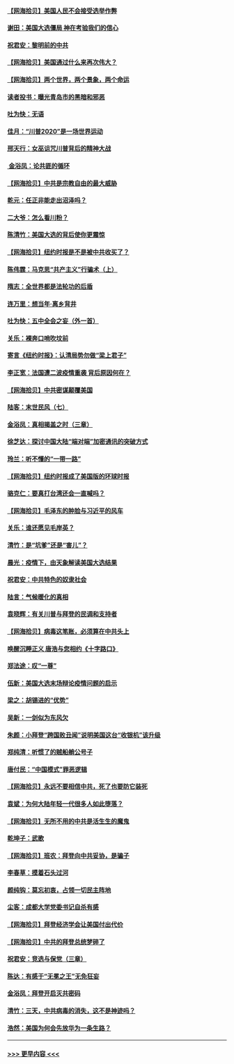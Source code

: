 #### [【网海拾贝】美国人民不会接受选举作弊](../pages/nsc993/n12528850.md?t=11071202) 
#### [谢田：美国大选僵局 神在考验我们的信心](../pages/nsc993/n12527932.md?t=11071202) 
#### [祝君安：黎明前的中共](../pages/nsc993/n12524071.md?t=11071202) 
#### [【网海拾贝】美国通过什么来再次伟大？](../pages/nsc993/n12523844.md?t=11071202) 
#### [【网海拾贝】两个世界，两个景象，两个命运](../pages/nsc993/n12521419.md?t=11071202) 
#### [读者投书：曝光青岛市的黑暗和邪恶](../pages/nsc993/n12520988.md?t=11071202) 
#### [吐为快：无语](../pages/nsc993/n12518588.md?t=11071202) 
#### [佳月：“川普2020”是一场世界运动](../pages/nsc993/n12518581.md?t=11071202) 
#### [邢天行：女巫诅咒川普背后的精神大战](../pages/nsc993/n12517257.md?t=11071202) 
#### [ 金浴凤：论共匪的循环](../pages/nsc993/n12517133.md?t=11071202) 
#### [【网海拾贝】中共是宗教自由的最大威胁](../pages/nsc993/n12516879.md?t=11071202) 
#### [乾元：任正非能走出沼泽吗？](../pages/nsc993/n12515831.md?t=11071202) 
#### [二大爷：怎么看川粉？](../pages/nsc993/n12515820.md?t=11071202) 
#### [陈清竹：美国大选的背后使你更震惊](../pages/nsc993/n12515589.md?t=11071202) 
#### [【网海拾贝】纽约时报是不是被中共收买了？](../pages/nsc993/n12515122.md?t=11071202) 
#### [陈伟霆：马克思“共产主义”行骗术（上）](../pages/nsc993/n12510217.md?t=11071202) 
#### [隋志：全世界都是法轮功的后盾](../pages/nsc993/n12510636.md?t=11071202) 
#### [连万里：想当年‧离乡背井](../pages/nsc993/n12510623.md?t=11071202) 
#### [吐为快：五中全会之妄（外一首）](../pages/nsc993/n12510470.md?t=11071202) 
#### [关乐：裸奔口哨吹坟前](../pages/nsc993/n12510403.md?t=11071202) 
#### [寄言《纽约时报》：认清局势勿做“梁上君子”](../pages/nsc993/n12510042.md?t=11071202) 
#### [李正宽：法国遭二波疫情重袭 背后原因何在？](../pages/nsc993/n12509971.md?t=11071202) 
#### [【网海拾贝】中共密谋颠覆美国](../pages/nsc993/n12509816.md?t=11071202) 
#### [陆客：末世民风（七）](../pages/nsc993/n12507822.md?t=11071202) 
#### [金浴凤：真相揭盖之时（三章）](../pages/nsc993/n12507804.md?t=11071202) 
#### [徐芝达：探讨中国大陆“端对端”加密通讯的突破方式](../pages/nsc993/n12507682.md?t=11071202) 
#### [玲兰：听不懂的“一带一路”](../pages/nsc993/n12507669.md?t=11071202) 
#### [【网海拾贝】纽约时报成了美国版的环球时报](../pages/nsc993/n12507053.md?t=11071202) 
#### [骆克仁：要真打台湾还会一直喊吗？](../pages/nsc993/n12506843.md?t=11071202) 
#### [【网海拾贝】毛泽东的肿脸与习近平的风车](../pages/nsc993/n12504537.md?t=11071202) 
#### [关乐：谁还愿见毛岸英？](../pages/nsc993/n12503866.md?t=11071202) 
#### [清竹：是“坑爹”还是“害儿”？](../pages/nsc993/n12503034.md?t=11071202) 
#### [晨光：疫情下，由天象解读美国大选结果](../pages/nsc993/n12502536.md?t=11071202) 
#### [祝君安：中共特色的奴隶社会](../pages/nsc993/n12501529.md?t=11071202) 
#### [陆言：气候暖化的真相](../pages/nsc993/n12501183.md?t=11071202) 
#### [袁晓辉：有关川普与拜登的民调和支持者](../pages/nsc993/n12500433.md?t=11071202) 
#### [【网海拾贝】病毒这笔账，必须算在中共头上](../pages/nsc993/n12500320.md?t=11071202) 
#### [唤醒沉睡正义 唐浩与您相约《十字路口》](../pages/nsc993/n12497980.md?t=11071202) 
#### [郑法途：叹“一尊”](../pages/nsc993/n12498837.md?t=11071202) 
#### [伍新：美国大选末场辩论疫情问题的启示](../pages/nsc993/n12498829.md?t=11071202) 
#### [梁之：胡锡进的“优势”](../pages/nsc993/n12498780.md?t=11071202) 
#### [吴新：一剑似为东风欠](../pages/nsc993/n12498772.md?t=11071202) 
#### [朱颜：小拜登“跨国败丑闻”说明美国这台“收银机”该升级](../pages/nsc993/n12498731.md?t=11071202) 
#### [郑纯清：听惯了的贼船艄公号子](../pages/nsc993/n12498721.md?t=11071202) 
#### [唐付民：“中国模式”罪恶逻辑](../pages/nsc993/n12498310.md?t=11071202) 
#### [【网海拾贝】永远不要相信中共，死了也要防它装死](../pages/nsc993/n12498162.md?t=11071202) 
#### [袁斌：为何大陆年轻一代很多人如此堕落？](../pages/nsc993/n12495696.md?t=11071202) 
#### [【网海拾贝】无所不用的中共是活生生的魔鬼](../pages/nsc993/n12495621.md?t=11071202) 
#### [乾坤子：武歌](../pages/nsc993/n12493391.md?t=11071202) 
#### [【网海拾贝】班农：拜登向中共妥协，是骗子](../pages/nsc993/n12492877.md?t=11071202) 
#### [李春草：摸着石头过河](../pages/nsc993/n12491121.md?t=11071202) 
#### [颜纯钩：莫忘初衷，占领一切民主阵地](../pages/nsc993/n12490965.md?t=11071202) 
#### [尘客：成都大学党委书记自杀有感](../pages/nsc993/n12490950.md?t=11071202) 
#### [【网海拾贝】拜登经济学会让美国付出代价](../pages/nsc993/n12489662.md?t=11071202) 
#### [【网海拾贝】中共的拜登总统梦碎了](../pages/nsc993/n12487896.md?t=11071202) 
#### [祝君安：竞选与保党（三章）](../pages/nsc993/n12487258.md?t=11071202) 
#### [陈达：有感于“无冕之王”无免狂妄](../pages/nsc993/n12485133.md?t=11071202) 
#### [金浴凤：拜登开启灭共密码](../pages/nsc993/n12485125.md?t=11071202) 
#### [清竹：三天，中共病毒的消失，这不是神迹吗？](../pages/nsc993/n12485027.md?t=11071202) 
#### [浩然：美国为何会先放华为一条生路？](../pages/nsc993/n12484997.md?t=11071202) 

----
#### [ >>> 更早内容 <<< ](../indexes/nsc993-earlier.md)
